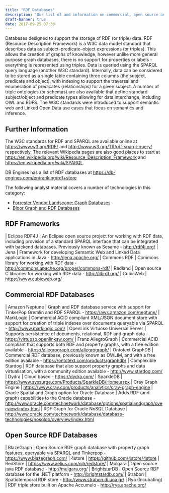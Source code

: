 ```yaml
---
title: "RDF Databases"
description: "Our list of and information on commercial, open source and cloud based RDF databases and associated technologies, including MarkLogic, AllegroGraph, Stardog, BlazeGraph and alternatives to these."
draft-banner: true
date: 2017-09-25 07:30
---
```

Databases designed to support the storage of RDF (or triple) data.  RDF (Resource Description Framework) is a W3C data model standard that describes data as subject–predicate–object expressions (or triples).  This allows the creation of graphs of knowledge, however unlike more general purpose graph databases, there is no support for properties or labels - everything is represented using triples.  Data is queried using the SPARQL query language (another W3C standard).  Internally, data can be considered to be stored as a single table containing three columns (the subject, predicate and object), with indexing to support the traversal and enumeration of predicates (relationships) for a given subject.  A number of triple ontologies (or schemas) are also available that define standard subject/object and predicate types allowing for data interchange, including OWL and RDFS. The W3C standards were introduced to support semantic web and Linked Open Data use cases that focus on semantics and inference.
<!--more-->

## Further Information

The W3C standards for RDF and SPARQL are available online at <https://www.w3.org/RDF/> and <http://www.w3.org/TR/rdf-sparql-query/> respectively.  The relevant Wikipedia pages are also good places to start at <https://en.wikipedia.org/wiki/Resource_Description_Framework> and <https://en.wikipedia.org/wiki/SPARQL>.

DB Engines has a list of RDF databases at <https://db-engines.com/en/ranking/rdf+store>

The following analyst material covers a number of technologies in this category:

* [Forrester Vendor Landscape: Graph Databases](https://www.google.co.uk/search?q=Forrester+"Graph+Databases")
* [Bloor Graph and RDF Databases](https://www.bloorresearch.com/technology/graph-databases/)

## RDF Frameworks

| Eclipse RDF4J | An Eclipse open source project for working with RDF data, including provision of a standard SPARQL interface that can be integrated with backend databases.  Previously known as Sesame - <http://rdf4j.org/>
| Jena | Framework for developing Semantic Web and Linked Data applications in Java - <http://jena.apache.org/>
| Commons RDF | Commons library for working with RDF data - <http://commons.apache.org/proper/commons-rdf/>
| Redland | Open source C libraries for working with RDF data - <http://librdf.org/>
| CubicWeb | <https://www.cubicweb.org/>

## Commercial RDF Databases

| Amazon Neptune | Graph and RDF database service with support for TinkerPop Gremlin and RDF SPARQL - <https://aws.amazon.com/neptune/>
| MarkLogic | Commercial ACID compliant XML/JSON document store with support for creation of triple indexes over documents queryable via SPARQL - <http://www.marklogic.com/>
| OpenLink Virtuoso Universal Server | Supports persistence of documents, relational, RDF and graph data - <https://virtuoso.openlinksw.com/>
| Franz AllegroGraph | Commercial ACID compliant that supports both RDF and property graphs, with a free edition available - <https://allegrograph.com/allegrograph/>
| Ontotext GraphDB | Commercial RDF database, previously known as OWLIM, and with a free edition available - <https://ontotext.com/products/graphdb/>
| Complexible Stardog | RDF database that also support property graphs and data virtualisation, with a community edition available - <http://www.stardog.com/>
| Dydra | Cloud based - <https://dydra.com/>
| SparkleDB | <https://www.syssurge.com/Products/SparkleDB/Home.aspx>
| Cray Graph Engine | <https://www.cray.com/products/analytics/cray-graph-engine>
| Oracle Spatial and Graph option for Oracle Database | Adds RDF (and graph) capabilities to the Oracle database - <http://www.oracle.com/technetwork/database/options/spatialandgraph/overview/index.html>
| RDF Graph for Oracle NoSQL Database | <http://www.oracle.com/technetwork/database/database-technologies/nosqldb/overview/index.html>

## Open Source RDF Databases

| BlazeGraph | Open Source RDF graph database with property graph features, queryable via SPARQL and Tinkerpop - <https://www.blazegraph.com/>
| 4store | <https://github.com/4store/4store>
| RedStore | <https://www.aelius.com/njh/redstore/>
| Mulgara | Open source java RDF database - <http://mulgara.org/>
| BrightstarDB | Open Source RDF database for the .NET platform - <http://brightstardb.com/>
| Strabon | Spatiotemporal RDF store - <http://www.strabon.di.uoa.gr/>
| Rya (Incubating) | RDF triple store built on Apache Accumulo - <http://rya.apache.org/>